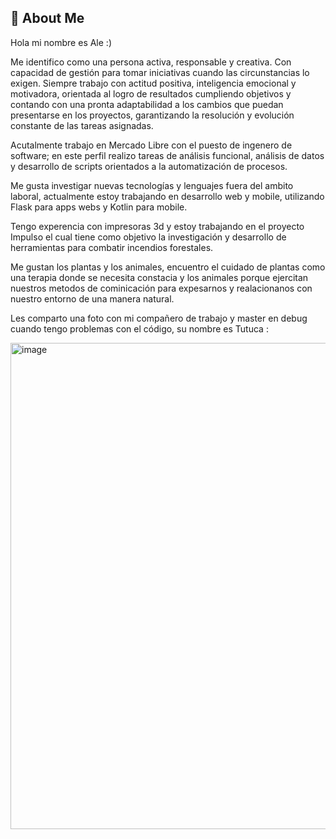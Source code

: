 ## 🚀 About Me
Hola mi nombre es Ale :)  

Me identifico como una persona activa, responsable y creativa. Con capacidad de gestión para tomar iniciativas cuando las circunstancias lo exigen. Siempre trabajo con actitud positiva, inteligencia emocional y motivadora, orientada al logro de resultados cumpliendo objetivos y contando con una pronta adaptabilidad a los cambios que puedan presentarse en los  proyectos, garantizando la resolución y evolución constante de las tareas asignadas. 

Acutalmente trabajo en Mercado Libre con el puesto de ingenero de software; en este perfil realizo tareas de análisis funcional, análisis de datos y desarrollo de scripts orientados a la automatización de procesos.

Me gusta investigar nuevas tecnologías y lenguajes fuera del ambito laboral, actualmente estoy trabajando en desarrollo web y mobile, utilizando Flask para apps webs y Kotlin para mobile.

Tengo experencia con impresoras 3d y estoy trabajando en el proyecto Impulso el cual tiene como objetivo la investigación y desarrollo de herramientas para combatir incendios forestales.

Me gustan los plantas y los animales, encuentro el cuidado de plantas como una terapia donde se necesita constacia y los animales porque ejercitan nuestros metodos de cominicación para expesarnos y realacionanos con nuestro entorno de una manera natural.

Les comparto una foto con mi compañero de trabajo y master en debug cuando tengo problemas con el código, su nombre es Tutuca :

<img width="778" alt="image" src="https://user-images.githubusercontent.com/112590585/188031900-1c10ca51-63c4-4851-b078-eaa58c65ca61.png">

